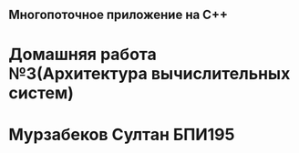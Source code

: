 ## Многопоточное приложение на C++
# Домашняя работа №3(Архитектура вычислительных систем)
# Мурзабеков Султан БПИ195
